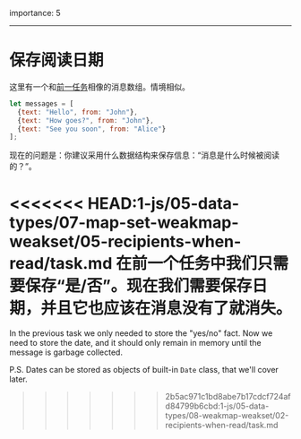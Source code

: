 importance: 5

---

# 保存阅读日期

这里有一个和[前一任务](info:task/recipients-read)相像的消息数组。情境相似。

```js
let messages = [
  {text: "Hello", from: "John"},
  {text: "How goes?", from: "John"},
  {text: "See you soon", from: "Alice"}
];
```

现在的问题是：你建议采用什么数据结构来保存信息：“消息是什么时候被阅读的？”。

<<<<<<< HEAD:1-js/05-data-types/07-map-set-weakmap-weakset/05-recipients-when-read/task.md
在前一个任务中我们只需要保存“是/否”。现在我们需要保存日期，并且它也应该在消息没有了就消失。
=======
In the previous task we only needed to store the "yes/no" fact. Now we need to store the date, and it should only remain in memory until the message is garbage collected.

P.S. Dates can be stored as objects of built-in `Date` class, that we'll cover later.
>>>>>>> 2b5ac971c1bd8abe7b17cdcf724afd84799b6cbd:1-js/05-data-types/08-weakmap-weakset/02-recipients-when-read/task.md
